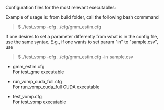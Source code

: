 Configuration files for the most relevant executables:

Example of usage is: from build folder, call the following bash commmand 

> $ ./test_vomp -cfg ../cfg/gmm_estim.cfg

If one desires to set a parameter differently from what is in the config file, use the same syntax.
E.g., if one wants to set param "in" to "sample.csv", use

> $ ./test_vomp -cfg ../cfg/gmm_estim.cfg -in sample.csv

- gmm_estim.cfg\
    For test_gme executable

- run_vomp_cuda_full.cfg\
    For run_vomp_cuda_full CUDA executable

- test_vomp.cfg\
    For test_vomp executable
